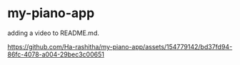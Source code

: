 # my-piano-app
adding a video to README.md.






https://github.com/Ha-rashitha/my-piano-app/assets/154779142/bd37fd94-86fc-4078-a004-29bec3c00651

